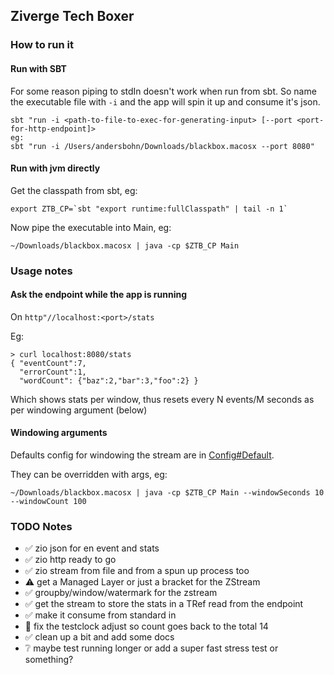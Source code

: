 ## Ziverge Tech Boxer

### How to run it

#### Run with SBT
For some reason piping to stdIn doesn't work when run from sbt. 
So name the executable file with `-i` and the app will spin it up and consume it's json.  
```
sbt "run -i <path-to-file-to-exec-for-generating-input> [--port <port-for-http-endpoint]>
eg:
sbt "run -i /Users/andersbohn/Downloads/blackbox.macosx --port 8080"
```
#### Run with jvm directly
Get the classpath from sbt, eg:
```
export ZTB_CP=`sbt "export runtime:fullClasspath" | tail -n 1`
```
Now pipe the executable into Main, eg:
```
~/Downloads/blackbox.macosx | java -cp $ZTB_CP Main  
```

### Usage notes

#### Ask the endpoint while the app is running
On `http"//localhost:<port>/stats`

Eg:
```
> curl localhost:8080/stats
{ "eventCount":7,
  "errorCount":1,
  "wordCount": {"baz":2,"bar":3,"foo":2} }
```
Which shows stats per window, thus resets every N events/M seconds as per windowing argument (below)

#### Windowing arguments 
Defaults config for windowing the stream are in [Config#Default](src/main/scala/domain/Config). 

They can be overridden with args, eg:  
```
~/Downloads/blackbox.macosx | java -cp $ZTB_CP Main --windowSeconds 10 --windowCount 100 
```


### TODO Notes
 - ✅ zio json for en event and stats
 - ✅ zio http ready to go
 - ✅ zio stream from file and from a spun up process too
 - ⚠️ get a Managed Layer or just a bracket for the ZStream
 - ✅ groupby/window/watermark for the zstream 
 - ✅ get the stream to store the stats in a TRef read from the endpoint
 - ✅ make it consume from standard in    
 - 🙈 fix the testclock adjust so count goes back to the total 14   
 - ✅ clean up a bit and add some docs 
 - ❔ maybe test running longer or add a super fast stress test or something?